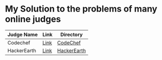 # My Solution to the problems of many online judges
| Judge Name | Link                                          | Directory               |
| ---------- | --------------------------------------------- | ----------------------- |
| Codechef   | [Link](https://www.codechef.com/practice-old) | [CodeChef](./Codechef/) |
| HackerEarth   | [Link](https://www.hackerearth.com/practice/) | [HackerEarth](./HackerEarth/) |
